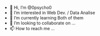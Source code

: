 - 👋 Hi, I’m  @0psycho0
- 👀 I’m interested in Web Dev. / Data Analise
- 🌱 I’m currently learning  Both of them
- 💞️ I’m looking to collaborate on ...
- 📫 How to reach me ...

<!---
0psycho0/0psycho0 is a ✨ special ✨ repository because its `README.md` (this file) appears on your GitHub profile.
You can click the Preview link to take a look at your changes.
--->
